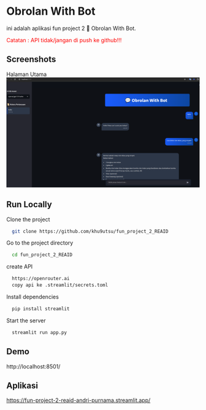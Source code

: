 # Obrolan With Bot

ini adalah aplikasi fun project 2 💬 Obrolan With Bot.

<p style="color: red;">Catatan : API tidak/jangan di push ke github!!!</p>

## Screenshots

Halaman Utama
![App Screenshot](./assets/sc.png)

## Run Locally

Clone the project

```bash
  git clone https://github.com/khu9utsu/fun_project_2_REAID
```

Go to the project directory

```bash
  cd fun_project_2_REAID
```

create API

```bash
  https://openrouter.ai
  copy api ke .streamlit/secrets.toml
```

Install dependencies

```bash
  pip install streamlit
```

Start the server

```bash
  streamlit run app.py
```

## Demo

http://localhost:8501/

## Aplikasi

https://fun-project-2-reaid-andri-purnama.streamlit.app/
